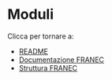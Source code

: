 # Moduli

Clicca per tornare a:
- [README](../../README.md)
- [Documentazione FRANEC](../Documentazione.md)
- [Struttura FRANEC](Franec_standard.md)